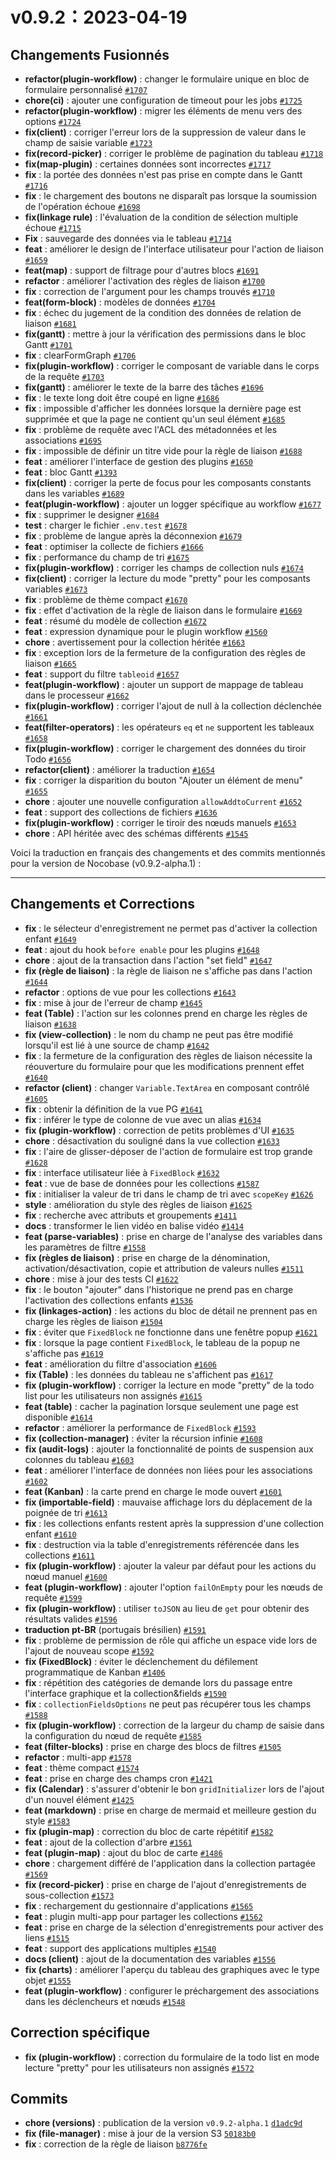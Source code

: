 # v0.9.2：2023-04-19

## Changements Fusionnés

- **refactor(plugin-workflow)** : changer le formulaire unique en bloc de formulaire personnalisé [`#1707`](https://github.com/nocobase/nocobase/pull/1707)
- **chore(ci)** : ajouter une configuration de timeout pour les jobs [`#1725`](https://github.com/nocobase/nocobase/pull/1725)
- **refactor(plugin-workflow)** : migrer les éléments de menu vers des options [`#1724`](https://github.com/nocobase/nocobase/pull/1724)
- **fix(client)** : corriger l'erreur lors de la suppression de valeur dans le champ de saisie variable [`#1723`](https://github.com/nocobase/nocobase/pull/1723)
- **fix(record-picker)** : corriger le problème de pagination du tableau [`#1718`](https://github.com/nocobase/nocobase/pull/1718)
- **fix(map-plugin)** : certaines données sont incorrectes [`#1717`](https://github.com/nocobase/nocobase/pull/1717)
- **fix** : la portée des données n'est pas prise en compte dans le Gantt [`#1716`](https://github.com/nocobase/nocobase/pull/1716)
- **fix** : le chargement des boutons ne disparaît pas lorsque la soumission de l'opération échoue [`#1698`](https://github.com/nocobase/nocobase/pull/1698)
- **fix(linkage rule)** : l'évaluation de la condition de sélection multiple échoue [`#1715`](https://github.com/nocobase/nocobase/pull/1715)
- **Fix** : sauvegarde des données via le tableau [`#1714`](https://github.com/nocobase/nocobase/pull/1714)
- **feat** : améliorer le design de l'interface utilisateur pour l'action de liaison [`#1659`](https://github.com/nocobase/nocobase/pull/1659)
- **feat(map)** : support de filtrage pour d'autres blocs [`#1691`](https://github.com/nocobase/nocobase/pull/1691)
- **refactor** : améliorer l'activation des règles de liaison [`#1700`](https://github.com/nocobase/nocobase/pull/1700)
- **fix** : correction de l'argument pour les champs trouvés [`#1710`](https://github.com/nocobase/nocobase/pull/1710)
- **feat(form-block)** : modèles de données [`#1704`](https://github.com/nocobase/nocobase/pull/1704)
- **fix** : échec du jugement de la condition des données de relation de liaison [`#1681`](https://github.com/nocobase/nocobase/pull/1681)
- **fix(gantt)** : mettre à jour la vérification des permissions dans le bloc Gantt [`#1701`](https://github.com/nocobase/nocobase/pull/1701)
- **fix** : clearFormGraph [`#1706`](https://github.com/nocobase/nocobase/pull/1706)
- **fix(plugin-workflow)** : corriger le composant de variable dans le corps de la requête [`#1703`](https://github.com/nocobase/nocobase/pull/1703)
- **fix(gantt)** : améliorer le texte de la barre des tâches [`#1696`](https://github.com/nocobase/nocobase/pull/1696)
- **fix** : le texte long doit être coupé en ligne [`#1686`](https://github.com/nocobase/nocobase/pull/1686)
- **fix** : impossible d'afficher les données lorsque la dernière page est supprimée et que la page ne contient qu'un seul élément [`#1685`](https://github.com/nocobase/nocobase/pull/1685)
- **fix** : problème de requête avec l'ACL des métadonnées et les associations [`#1695`](https://github.com/nocobase/nocobase/pull/1695)
- **fix** : impossible de définir un titre vide pour la règle de liaison [`#1688`](https://github.com/nocobase/nocobase/pull/1688)
- **feat** : améliorer l'interface de gestion des plugins [`#1650`](https://github.com/nocobase/nocobase/pull/1650)
- **feat** : bloc Gantt [`#1393`](https://github.com/nocobase/nocobase/pull/1393)
- **fix(client)** : corriger la perte de focus pour les composants constants dans les variables [`#1689`](https://github.com/nocobase/nocobase/pull/1689)
- **feat(plugin-workflow)** : ajouter un logger spécifique au workflow [`#1677`](https://github.com/nocobase/nocobase/pull/1677)
- **fix** : supprimer le designer [`#1684`](https://github.com/nocobase/nocobase/pull/1684)
- **test** : charger le fichier `.env.test` [`#1678`](https://github.com/nocobase/nocobase/pull/1678)
- **fix** : problème de langue après la déconnexion [`#1679`](https://github.com/nocobase/nocobase/pull/1679)
- **feat** : optimiser la collecte de fichiers [`#1666`](https://github.com/nocobase/nocobase/pull/1666)
- **fix** : performance du champ de tri [`#1675`](https://github.com/nocobase/nocobase/pull/1675)
- **fix(plugin-workflow)** : corriger les champs de collection nuls [`#1674`](https://github.com/nocobase/nocobase/pull/1674)
- **fix(client)** : corriger la lecture du mode "pretty" pour les composants variables [`#1673`](https://github.com/nocobase/nocobase/pull/1673)
- **fix** : problème de thème compact [`#1670`](https://github.com/nocobase/nocobase/pull/1670)
- **fix** : effet d'activation de la règle de liaison dans le formulaire [`#1669`](https://github.com/nocobase/nocobase/pull/1669)
- **feat** : résumé du modèle de collection [`#1672`](https://github.com/nocobase/nocobase/pull/1672)
- **feat** : expression dynamique pour le plugin workflow [`#1560`](https://github.com/nocobase/nocobase/pull/1560)
- **chore** : avertissement pour la collection héritée [`#1663`](https://github.com/nocobase/nocobase/pull/1663)
- **fix** : exception lors de la fermeture de la configuration des règles de liaison [`#1665`](https://github.com/nocobase/nocobase/pull/1665)
- **feat** : support du filtre `tableoid` [`#1657`](https://github.com/nocobase/nocobase/pull/1657)
- **feat(plugin-workflow)** : ajouter un support de mappage de tableau dans le processeur [`#1662`](https://github.com/nocobase/nocobase/pull/1662)
- **fix(plugin-workflow)** : corriger l'ajout de null à la collection déclenchée [`#1661`](https://github.com/nocobase/nocobase/pull/1661)
- **feat(filter-operators)** : les opérateurs `eq` et `ne` supportent les tableaux [`#1658`](https://github.com/nocobase/nocobase/pull/1658)
- **fix(plugin-workflow)** : corriger le chargement des données du tiroir Todo [`#1656`](https://github.com/nocobase/nocobase/pull/1656)
- **refactor(client)** : améliorer la traduction [`#1654`](https://github.com/nocobase/nocobase/pull/1654)
- **fix** : corriger la disparition du bouton "Ajouter un élément de menu" [`#1655`](https://github.com/nocobase/nocobase/pull/1655)
- **chore** : ajouter une nouvelle configuration `allowAddtoCurrent` [`#1652`](https://github.com/nocobase/nocobase/pull/1652)
- **feat** : support des collections de fichiers [`#1636`](https://github.com/nocobase/nocobase/pull/1636)
- **fix(plugin-workflow)** : corriger le tiroir des nœuds manuels [`#1653`](https://github.com/nocobase/nocobase/pull/1653)
- **chore** : API héritée avec des schémas différents [`#1545`](https://github.com/nocobase/nocobase/pull/1545)

Voici la traduction en français des changements et des commits mentionnés pour la version de Nocobase (v0.9.2-alpha.1) :

---

## Changements et Corrections

- **fix** : le sélecteur d'enregistrement ne permet pas d'activer la collection enfant [`#1649`](https://github.com/nocobase/nocobase/pull/1649)
- **feat** : ajout du hook `before enable` pour les plugins [`#1648`](https://github.com/nocobase/nocobase/pull/1648)
- **chore** : ajout de la transaction dans l'action "set field" [`#1647`](https://github.com/nocobase/nocobase/pull/1647)
- **fix (règle de liaison)** : la règle de liaison ne s'affiche pas dans l'action [`#1644`](https://github.com/nocobase/nocobase/pull/1644)
- **refactor** : options de vue pour les collections [`#1643`](https://github.com/nocobase/nocobase/pull/1643)
- **fix** : mise à jour de l'erreur de champ [`#1645`](https://github.com/nocobase/nocobase/pull/1645)
- **feat (Table)** : l'action sur les colonnes prend en charge les règles de liaison [`#1638`](https://github.com/nocobase/nocobase/pull/1638)
- **fix (view-collection)** : le nom du champ ne peut pas être modifié lorsqu'il est lié à une source de champ [`#1642`](https://github.com/nocobase/nocobase/pull/1642)
- **fix** : la fermeture de la configuration des règles de liaison nécessite la réouverture du formulaire pour que les modifications prennent effet [`#1640`](https://github.com/nocobase/nocobase/pull/1640)
- **refactor (client)** : changer `Variable.TextArea` en composant contrôlé [`#1605`](https://github.com/nocobase/nocobase/pull/1605)
- **fix** : obtenir la définition de la vue PG [`#1641`](https://github.com/nocobase/nocobase/pull/1641)
- **fix** : inférer le type de colonne de vue avec un alias [`#1634`](https://github.com/nocobase/nocobase/pull/1634)
- **fix (plugin-workflow)** : correction de petits problèmes d'UI [`#1635`](https://github.com/nocobase/nocobase/pull/1635)
- **chore** : désactivation du souligné dans la vue collection [`#1633`](https://github.com/nocobase/nocobase/pull/1633)
- **fix** : l'aire de glisser-déposer de l'action de formulaire est trop grande [`#1628`](https://github.com/nocobase/nocobase/pull/1628)
- **fix** : interface utilisateur liée à `FixedBlock` [`#1632`](https://github.com/nocobase/nocobase/pull/1632)
- **feat** : vue de base de données pour les collections [`#1587`](https://github.com/nocobase/nocobase/pull/1587)
- **fix** : initialiser la valeur de tri dans le champ de tri avec `scopeKey` [`#1626`](https://github.com/nocobase/nocobase/pull/1626)
- **style** : amélioration du style des règles de liaison [`#1625`](https://github.com/nocobase/nocobase/pull/1625)
- **fix** : recherche avec attributs et groupements [`#1411`](https://github.com/nocobase/nocobase/pull/1411)
- **docs** : transformer le lien vidéo en balise vidéo [`#1414`](https://github.com/nocobase/nocobase/pull/1414)
- **feat (parse-variables)** : prise en charge de l'analyse des variables dans les paramètres de filtre [`#1558`](https://github.com/nocobase/nocobase/pull/1558)
- **fix (règles de liaison)** : prise en charge de la dénomination, activation/désactivation, copie et attribution de valeurs nulles [`#1511`](https://github.com/nocobase/nocobase/pull/1511)
- **chore** : mise à jour des tests CI [`#1622`](https://github.com/nocobase/nocobase/pull/1622)
- **fix** : le bouton "ajouter" dans l'historique ne prend pas en charge l'activation des collections enfants [`#1536`](https://github.com/nocobase/nocobase/pull/1536)
- **fix (linkages-action)** : les actions du bloc de détail ne prennent pas en charge les règles de liaison [`#1504`](https://github.com/nocobase/nocobase/pull/1504)
- **fix** : éviter que `FixedBlock` ne fonctionne dans une fenêtre popup [`#1621`](https://github.com/nocobase/nocobase/pull/1621)
- **fix** : lorsque la page contient `FixedBlock`, le tableau de la popup ne s'affiche pas [`#1619`](https://github.com/nocobase/nocobase/pull/1619)
- **feat** : amélioration du filtre d'association [`#1606`](https://github.com/nocobase/nocobase/pull/1606)
- **fix (Table)** : les données du tableau ne s'affichent pas [`#1617`](https://github.com/nocobase/nocobase/pull/1617)
- **fix (plugin-workflow)** : corriger la lecture en mode "pretty" de la todo list pour les utilisateurs non assignés [`#1615`](https://github.com/nocobase/nocobase/pull/1615)
- **feat (table)** : cacher la pagination lorsque seulement une page est disponible [`#1614`](https://github.com/nocobase/nocobase/pull/1614)
- **refactor** : améliorer la performance de `FixedBlock` [`#1593`](https://github.com/nocobase/nocobase/pull/1593)
- **fix (collection-manager)** : éviter la récursion infinie [`#1608`](https://github.com/nocobase/nocobase/pull/1608)
- **fix (audit-logs)** : ajouter la fonctionnalité de points de suspension aux colonnes du tableau [`#1603`](https://github.com/nocobase/nocobase/pull/1603)
- **feat** : améliorer l'interface de données non liées pour les associations [`#1602`](https://github.com/nocobase/nocobase/pull/1602)
- **feat (Kanban)** : la carte prend en charge le mode ouvert [`#1601`](https://github.com/nocobase/nocobase/pull/1601)
- **fix (importable-field)** : mauvaise affichage lors du déplacement de la poignée de tri [`#1613`](https://github.com/nocobase/nocobase/pull/1613)
- **fix** : les collections enfants restent après la suppression d'une collection enfant [`#1610`](https://github.com/nocobase/nocobase/pull/1610)
- **fix** : destruction via la table d'enregistrements référencée dans les collections [`#1611`](https://github.com/nocobase/nocobase/pull/1611)
- **fix (plugin-workflow)** : ajouter la valeur par défaut pour les actions du nœud manuel [`#1600`](https://github.com/nocobase/nocobase/pull/1600)
- **feat (plugin-workflow)** : ajouter l'option `failOnEmpty` pour les nœuds de requête [`#1599`](https://github.com/nocobase/nocobase/pull/1599)
- **fix (plugin-workflow)** : utiliser `toJSON` au lieu de `get` pour obtenir des résultats valides [`#1596`](https://github.com/nocobase/nocobase/pull/1596)
- **traduction pt-BR** (portugais brésilien) [`#1591`](https://github.com/nocobase/nocobase/pull/1591)
- **fix** : problème de permission de rôle qui affiche un espace vide lors de l'ajout de nouveau scope [`#1592`](https://github.com/nocobase/nocobase/pull/1592)
- **fix (FixedBlock)** : éviter le déclenchement du défilement programmatique de Kanban [`#1406`](https://github.com/nocobase/nocobase/pull/1406)
- **fix** : répétition des catégories de demande lors du passage entre l'interface graphique et la collection&fields [`#1590`](https://github.com/nocobase/nocobase/pull/1590)
- **fix** : `collectionFieldsOptions` ne peut pas récupérer tous les champs [`#1588`](https://github.com/nocobase/nocobase/pull/1588)
- **fix (plugin-workflow)** : correction de la largeur du champ de saisie dans la configuration du nœud de requête [`#1585`](https://github.com/nocobase/nocobase/pull/1585)
- **feat (filter-blocks)** : prise en charge des blocs de filtres [`#1505`](https://github.com/nocobase/nocobase/pull/1505)
- **refactor** : multi-app [`#1578`](https://github.com/nocobase/nocobase/pull/1578)
- **feat** : thème compact [`#1574`](https://github.com/nocobase/nocobase/pull/1574)
- **feat** : prise en charge des champs cron [`#1421`](https://github.com/nocobase/nocobase/pull/1421)
- **fix (Calendar)** : s'assurer d'obtenir le bon `gridInitializer` lors de l'ajout d'un nouvel élément [`#1425`](https://github.com/nocobase/nocobase/pull/1425)
- **feat (markdown)** : prise en charge de mermaid et meilleure gestion du style [`#1583`](https://github.com/nocobase/nocobase/pull/1583)
- **fix (plugin-map)** : correction du bloc de carte répétitif [`#1582`](https://github.com/nocobase/nocobase/pull/1582)
- **feat** : ajout de la collection d'arbre [`#1561`](https://github.com/nocobase/nocobase/pull/1561)
- **feat (plugin-map)** : ajout du bloc de carte [`#1486`](https://github.com/nocobase/nocobase/pull/1486)
- **chore** : chargement différé de l'application dans la collection partagée [`#1569`](https://github.com/nocobase/nocobase/pull/1569)
- **fix (record-picker)** : prise en charge de l'ajout d'enregistrements de sous-collection [`#1573`](https://github.com/nocobase/nocobase/pull/1573)
- **fix** : rechargement du gestionnaire d'applications [`#1565`](https://github.com/nocobase/nocobase/pull/1565)
- **feat** : plugin multi-app pour partager les collections [`#1562`](https://github.com/nocobase/nocobase/pull/1562)
- **feat** : prise en charge de la sélection d'enregistrements pour activer des liens [`#1515`](https://github.com/nocobase/nocobase/pull/1515)
- **feat** : support des applications multiples [`#1540`](https://github.com/nocobase/nocobase/pull/1540)
- **docs (client)** : ajout de la documentation des variables [`#1556`](https://github.com/nocobase/nocobase/pull/1556)
- **fix (charts)** : améliorer l'aperçu du tableau des graphiques avec le type objet [`#1555`](https://github.com/nocobase/nocobase/pull/1555)
- **feat (plugin-workflow)** : configurer le préchargement des associations dans les déclencheurs et nœuds [`#1548`](https://github.com/nocobase/nocobase/pull/1548)

## Correction spécifique

- **fix (plugin-workflow)** : correction du formulaire de la todo list en mode lecture "pretty" pour les utilisateurs non assignés [`#1572`](https://github.com/nocobase/nocobase/issues/1572)

## Commits

- **chore (versions)** : publication de la version `v0.9.2-alpha.1` [`d1adc9d`](https://github.com/nocobase/nocobase/commit/d1adc9de0b87b896e90c81c226646b840309c240)
- **fix (file-manager)** : mise à jour de la version S3 [`50183b0`](https://github.com/nocobase/nocobase/commit/50183b065d32be5d2f6590bfb0c6190fafc12881)
- **fix** : correction de la règle de liaison [`b8776fe`](https://github.com/nocobase/nocobase/commit/b8776fe2d0fd6729c18b968d9f7b15e7c81c4ef2)
